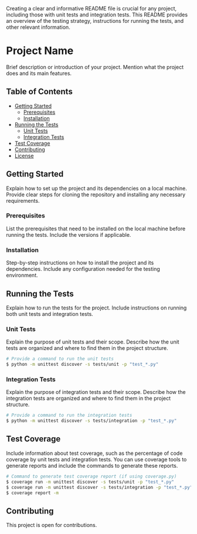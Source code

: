 Creating a clear and informative README file is crucial for any project,
including those with unit tests and integration tests. This README provides
an overview of the testing strategy, instructions for running the tests,
and other relevant information.

# Project Name

Brief description or introduction of your project. Mention what the project does and its main features.

## Table of Contents

- [Getting Started](#getting-started)
  - [Prerequisites](#prerequisites)
  - [Installation](#installation)
- [Running the Tests](#running-the-tests)
  - [Unit Tests](#unit-tests)
  - [Integration Tests](#integration-tests)
- [Test Coverage](#test-coverage)
- [Contributing](#contributing)
- [License](#license)

## Getting Started

Explain how to set up the project and its dependencies on a local machine.
Provide clear steps for cloning the repository and installing any necessary requirements.

### Prerequisites

List the prerequisites that need to be installed on the local machine before
running the tests. Include the versions if applicable.

### Installation

Step-by-step instructions on how to install the project and its dependencies.
Include any configuration needed for the testing environment.

## Running the Tests

Explain how to run the tests for the project. Include instructions on
running both unit tests and integration tests.

### Unit Tests

Explain the purpose of unit tests and their scope. Describe how the unit
tests are organized and where to find them in the project structure.

```bash
# Provide a command to run the unit tests
$ python -m unittest discover -s tests/unit -p "test_*.py"
```

### Integration Tests

Explain the purpose of integration tests and their scope. Describe how the integration
tests are organized and where to find them in the project structure.

```bash
# Provide a command to run the integration tests
$ python -m unittest discover -s tests/integration -p "test_*.py"
```

## Test Coverage

Include information about test coverage, such as the percentage of code coverage by
unit tests and integration tests. You can use coverage tools to generate
reports and include the commands to generate these reports.

```bash
# Command to generate test coverage report (if using coverage.py)
$ coverage run -m unittest discover -s tests/unit -p "test_*.py"
$ coverage run -m unittest discover -s tests/integration -p "test_*.py"
$ coverage report -m
```

## Contributing

This project is open for contributions.
